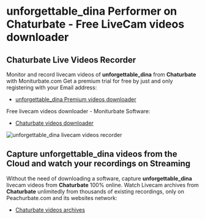 # unforgettable_dina Performer on Chaturbate - Free LiveCam videos downloader

## Chaturbate Live Videos Recorder

Monitor and record livecam videos of **unforgettable_dina** from **Chaturbate** with Moniturbate.com
Get a premium trial for free by just and only registering with your Email address:
* [unforgettable_dina Premium videos downloader](https://moniturbate.com/request-demo-licence-key.html)

Free livecam videos downloader - Moniturbate Software:
* [Chaturbate videos downloader](https://moniturbate.com/moniturbate-download-software.html)

![unforgettable_dina livecam videos recorder](https://peachurnet.com/templates/moniturbate-software.png)


## Capture unforgettable_dina videos from the Cloud and watch your recordings on Streaming

Without the need of downloading a software, capture **unforgettable_dina** livecam videos from **Chaturbate** 100% online.
Watch Livecam archives from **Chaturbate** unlimitedly from thousands of existing recordings, only on Peachurbate.com and its websites network:
* [Chaturbate videos archives](https://peachurnet.com/)